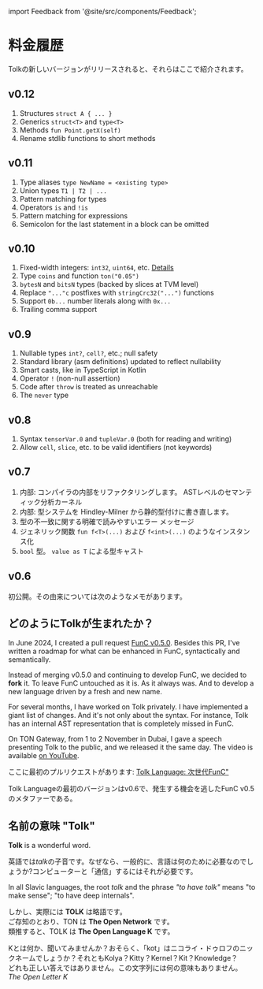 import Feedback from '@site/src/components/Feedback';

# 料金履歴

Tolkの新しいバージョンがリリースされると、それらはここで紹介されます。

## v0.12

1. Structures `struct A { ... }`
2. Generics `struct<T>` and `type<T>`
3. Methods `fun Point.getX(self)`
4. Rename stdlib functions to short methods

## v0.11

1. Type aliases `type NewName = <existing type>`
2. Union types `T1 | T2 | ...`
3. Pattern matching for types
4. Operators `is` and `!is`
5. Pattern matching for expressions
6. Semicolon for the last statement in a block can be omitted

## v0.10

1. Fixed-width integers: `int32`, `uint64`, etc. [Details](https://github.com/ton-blockchain/ton/pull/1559)
2. Type `coins` and function `ton("0.05")`
3. `bytesN` and `bitsN` types (backed by slices at TVM level)
4. Replace `"..."c` postfixes with `stringCrc32("...")` functions
5. Support `0b...` number literals along with `0x...`
6. Trailing comma support

## v0.9

1. Nullable types `int?`, `cell?`, etc.; null safety
2. Standard library (asm definitions) updated to reflect nullability
3. Smart casts, like in TypeScript in Kotlin
4. Operator `!` (non-null assertion)
5. Code after `throw` is treated as unreachable
6. The `never` type

## v0.8

1. Syntax `tensorVar.0` and `tupleVar.0` (both for reading and writing)
2. Allow `cell`, `slice`, etc. to be valid identifiers (not keywords)

## v0.7

1. 内部: コンパイラの内部をリファクタリングします。 ASTレベルのセマンティック分析カーネル
2. 内部: 型システムを Hindley-Milner から静的型付けに書き直します。
3. 型の不一致に関する明確で読みやすいエラー メッセージ
4. ジェネリック関数 `fun f<T>(...)` および `f<int>(...)` のようなインスタンス化
5. `bool` 型。 `value as T` による型キャスト

## v0.6

初公開。その由来については次のようなメモがあります。

## どのようにTolkが生まれたか？

In June 2024, I created a pull request [FunC v0.5.0](https://github.com/ton-blockchain/ton/pull/1026).
Besides this PR, I've written a roadmap for what can be enhanced in FunC, syntactically and semantically.

Instead of merging v0.5.0 and continuing to develop FunC, we decided to **fork** it.
To leave FunC untouched as it is. As it always was. And to develop a new language driven by a fresh and new name.

For several months, I have worked on Tolk privately. I have implemented a giant list of changes.
And it's not only about the syntax. For instance, Tolk has an internal AST representation that is completely missed in FunC.

On TON Gateway, from 1 to 2 November in Dubai, I gave a speech presenting Tolk to the public, and we released it the same day.
The video is available [on YouTube](https://www.youtube.com/watch?v=Frq-HUYGdbI).

ここに最初のプルリクエストがあります: [Tolk Language: 次世代FunC"](https://github.com/ton-blockchain/ton/pull/1345)

Tolk Languageの最初のバージョンはv0.6で、発生する機会を逃したFunC v0.5のメタファーである。

## 名前の意味 "Tolk"

**Tolk** is a wonderful word.

英語では*talk*の子音です。なぜなら、一般的に、言語は何のために必要なのでしょうか?コンピューターと「通信」するにはそれが必要です。

In all Slavic languages, the root *tolk* and the phrase *"to have tolk"* means "to make sense"; "to have deep internals".

しかし、実際には **TOLK** は略語です。\
ご存知のとおり、TON は **The Open Network** です。\
類推すると、TOLK は **The Open Language K** です。

Kとは何か、聞いてみませんか？おそらく、「kot」はニコライ・ドゥロフのニックネームでしょうか？それともKolya？Kitty？Kernel？Kit？Knowledge？\
どれも正しい答えではありません。この文字列には何の意味もありません。\
*The Open Letter K*

<Feedback />

